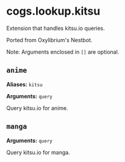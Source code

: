 # cogs.lookup.kitsu

Extension that handles kitsu.io queries.

Ported from Oxylibrium's Nestbot.

Note: Arguments enclosed in `[]` are optional.

## `anime`

**Aliases:** `kitsu`

**Arguments:** `query`

Query kitsu.io for anime.

## `manga`

**Arguments:** `query`

Query kitsu.io for manga.